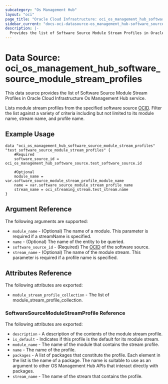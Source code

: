 ```yaml
---
subcategory: "Os Management Hub"
layout: "oci"
page_title: "Oracle Cloud Infrastructure: oci_os_management_hub_software_source_module_stream_profiles"
sidebar_current: "docs-oci-datasource-os_management_hub-software_source_module_stream_profiles"
description: |-
  Provides the list of Software Source Module Stream Profiles in Oracle Cloud Infrastructure Os Management Hub service
---
```


# Data Source: oci_os_management_hub_software_source_module_stream_profiles
This data source provides the list of Software Source Module Stream Profiles in Oracle Cloud Infrastructure Os Management Hub service.

Lists module stream profiles from the specified software source [OCID](https://docs.cloud.oracle.com/iaas/Content/General/Concepts/identifiers.htm). Filter the list against a variety of 
criteria including but not limited to its module name, stream name, and profile name.


## Example Usage

```hcl
data "oci_os_management_hub_software_source_module_stream_profiles" "test_software_source_module_stream_profiles" {
	#Required
	software_source_id = oci_os_management_hub_software_source.test_software_source.id

	#Optional
	module_name = var.software_source_module_stream_profile_module_name
	name = var.software_source_module_stream_profile_name
	stream_name = oci_streaming_stream.test_stream.name
}
```

## Argument Reference

The following arguments are supported:

* `module_name` - (Optional) The name of a module. This parameter is required if a streamName is specified. 
* `name` - (Optional) The name of the entity to be queried.
* `software_source_id` - (Required) The [OCID](https://docs.cloud.oracle.com/iaas/Content/General/Concepts/identifiers.htm) of the software source.
* `stream_name` - (Optional) The name of the module stream. This parameter is required if a profile name is specified.


## Attributes Reference

The following attributes are exported:

* `module_stream_profile_collection` - The list of module_stream_profile_collection.

### SoftwareSourceModuleStreamProfile Reference

The following attributes are exported:

* `description` - A description of the contents of the module stream profile.
* `is_default` - Indicates if this profile is the default for its module stream.
* `module_name` - The name of the module that contains the stream profile.
* `name` - The name of the profile.
* `packages` - A list of packages that constitute the profile.  Each element in the list is the name of a package.  The name is suitable to use as an argument to other OS Management Hub APIs that interact directly with packages. 
* `stream_name` - The name of the stream that contains the profile.

